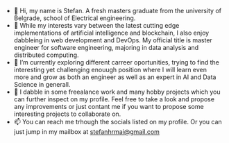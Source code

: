 - 👋 Hi, my name is Stefan. A fresh masters graduate from the university of Belgrade, school of Electrical engineering.
- 👀 While my interests vary between the latest cutting edge implementations of artificial intelligence and blockchain, I also enjoy dabbleing in web development and DevOps. My official title is master engineer for software engineering, majoring in data analysis and distributed computing.
- 🌱 I’m currently exploring different carreer oportunities, trying to find the interesting yet challenging enouugh position where I will learn even more and grow as both an engineer as well as an expert in AI and Data Science in generall.
- 💞️ I dabble in some freealance work and many hobby projects which you can further inspect on my profile. Feel free to take a look and propose any improvements or just contant me if you want to propose some interesting projects to collaborate on.
- 📫 You can reach me trhough the socials listed on my profile. Or you can just jump in my mailbox at stefanhrmai@gmail.com

<!---
stefisha/Stefi96 is a ✨ special ✨ repository because its `README.md` (this file) appears on your GitHub profile.
You can click the Preview link to take a look at your changes.
--->
